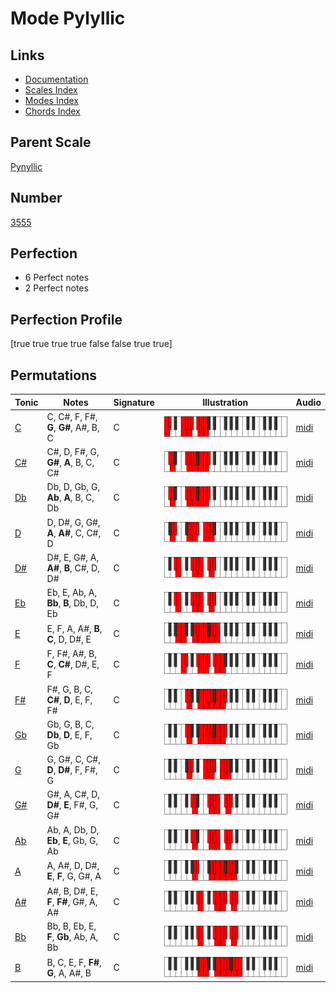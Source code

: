 # Mode Pylyllic

## Links

- [Documentation](index.md)
- [Scales Index](Scales.md)
- [Modes Index](Modes.md)
- [Chords Index](Chords.md)

## Parent Scale

[Pynyllic](ScalePynyllic.md)

## Number

[3555](https://ianring.com/musictheory/scales/3555)

## Perfection

- 6 Perfect notes
- 2 Perfect notes

## Perfection Profile

[true true true true false false true true]

## Permutations

| Tonic | Notes | Signature | Illustration | Audio |
|-------|-------|-----------|--------------|-------|
| [C](ModeCNaturalPylyllic.md) | C, C#, F, F#, **G**, **G#**, A#, B, C | C | ![CNaturalPylyllic](ModeCNaturalPylyllic.png) | [midi](https://github.com/edipermadi/music/blob/main/docs/ModeCNaturalPylyllic.mid?raw=true) |
| [C#](ModeCSharpPylyllic.md) | C#, D, F#, G, **G#**, **A**, B, C, C# | C | ![CSharpPylyllic](ModeCSharpPylyllic.png) | [midi](https://github.com/edipermadi/music/blob/main/docs/ModeCSharpPylyllic.mid?raw=true) |
| [Db](ModeDFlatPylyllic.md) | Db, D, Gb, G, **Ab**, **A**, B, C, Db | C | ![DFlatPylyllic](ModeDFlatPylyllic.png) | [midi](https://github.com/edipermadi/music/blob/main/docs/ModeDFlatPylyllic.mid?raw=true) |
| [D](ModeDNaturalPylyllic.md) | D, D#, G, G#, **A**, **A#**, C, C#, D | C | ![DNaturalPylyllic](ModeDNaturalPylyllic.png) | [midi](https://github.com/edipermadi/music/blob/main/docs/ModeDNaturalPylyllic.mid?raw=true) |
| [D#](ModeDSharpPylyllic.md) | D#, E, G#, A, **A#**, **B**, C#, D, D# | C | ![DSharpPylyllic](ModeDSharpPylyllic.png) | [midi](https://github.com/edipermadi/music/blob/main/docs/ModeDSharpPylyllic.mid?raw=true) |
| [Eb](ModeEFlatPylyllic.md) | Eb, E, Ab, A, **Bb**, **B**, Db, D, Eb | C | ![EFlatPylyllic](ModeEFlatPylyllic.png) | [midi](https://github.com/edipermadi/music/blob/main/docs/ModeEFlatPylyllic.mid?raw=true) |
| [E](ModeENaturalPylyllic.md) | E, F, A, A#, **B**, **C**, D, D#, E | C | ![ENaturalPylyllic](ModeENaturalPylyllic.png) | [midi](https://github.com/edipermadi/music/blob/main/docs/ModeENaturalPylyllic.mid?raw=true) |
| [F](ModeFNaturalPylyllic.md) | F, F#, A#, B, **C**, **C#**, D#, E, F | C | ![FNaturalPylyllic](ModeFNaturalPylyllic.png) | [midi](https://github.com/edipermadi/music/blob/main/docs/ModeFNaturalPylyllic.mid?raw=true) |
| [F#](ModeFSharpPylyllic.md) | F#, G, B, C, **C#**, **D**, E, F, F# | C | ![FSharpPylyllic](ModeFSharpPylyllic.png) | [midi](https://github.com/edipermadi/music/blob/main/docs/ModeFSharpPylyllic.mid?raw=true) |
| [Gb](ModeGFlatPylyllic.md) | Gb, G, B, C, **Db**, **D**, E, F, Gb | C | ![GFlatPylyllic](ModeGFlatPylyllic.png) | [midi](https://github.com/edipermadi/music/blob/main/docs/ModeGFlatPylyllic.mid?raw=true) |
| [G](ModeGNaturalPylyllic.md) | G, G#, C, C#, **D**, **D#**, F, F#, G | C | ![GNaturalPylyllic](ModeGNaturalPylyllic.png) | [midi](https://github.com/edipermadi/music/blob/main/docs/ModeGNaturalPylyllic.mid?raw=true) |
| [G#](ModeGSharpPylyllic.md) | G#, A, C#, D, **D#**, **E**, F#, G, G# | C | ![GSharpPylyllic](ModeGSharpPylyllic.png) | [midi](https://github.com/edipermadi/music/blob/main/docs/ModeGSharpPylyllic.mid?raw=true) |
| [Ab](ModeAFlatPylyllic.md) | Ab, A, Db, D, **Eb**, **E**, Gb, G, Ab | C | ![AFlatPylyllic](ModeAFlatPylyllic.png) | [midi](https://github.com/edipermadi/music/blob/main/docs/ModeAFlatPylyllic.mid?raw=true) |
| [A](ModeANaturalPylyllic.md) | A, A#, D, D#, **E**, **F**, G, G#, A | C | ![ANaturalPylyllic](ModeANaturalPylyllic.png) | [midi](https://github.com/edipermadi/music/blob/main/docs/ModeANaturalPylyllic.mid?raw=true) |
| [A#](ModeASharpPylyllic.md) | A#, B, D#, E, **F**, **F#**, G#, A, A# | C | ![ASharpPylyllic](ModeASharpPylyllic.png) | [midi](https://github.com/edipermadi/music/blob/main/docs/ModeASharpPylyllic.mid?raw=true) |
| [Bb](ModeBFlatPylyllic.md) | Bb, B, Eb, E, **F**, **Gb**, Ab, A, Bb | C | ![BFlatPylyllic](ModeBFlatPylyllic.png) | [midi](https://github.com/edipermadi/music/blob/main/docs/ModeBFlatPylyllic.mid?raw=true) |
| [B](ModeBNaturalPylyllic.md) | B, C, E, F, **F#**, **G**, A, A#, B | C | ![BNaturalPylyllic](ModeBNaturalPylyllic.png) | [midi](https://github.com/edipermadi/music/blob/main/docs/ModeBNaturalPylyllic.mid?raw=true) |
